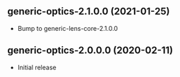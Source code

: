 ## generic-optics-2.1.0.0 (2021-01-25)
- Bump to generic-lens-core-2.1.0.0

## generic-optics-2.0.0.0 (2020-02-11)
- Initial release
